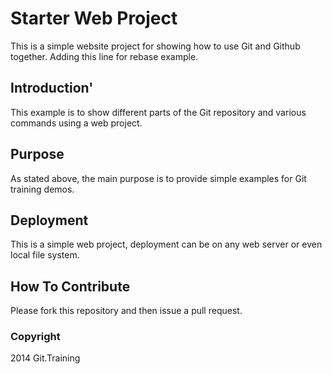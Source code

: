 # Starter Web Project

This is a simple website project for showing how to use Git and Github together. Adding this line for rebase example.

## Introduction'

This example is to show different parts of the Git repository and various commands using a web project.

## Purpose

As stated above, the main purpose is to provide simple examples for Git training demos.

## Deployment

This is a simple web project, deployment can be on any web server or even local file system.

## How To Contribute

Please fork this repository and then issue a pull request.

### Copyright
2014 Git.Training